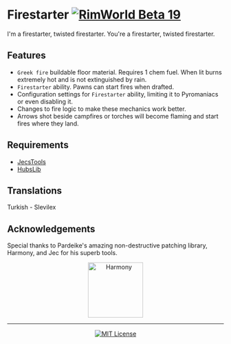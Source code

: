 # Firestarter [![RimWorld Beta 19](https://img.shields.io/badge/RimWorld-Beta%20v0.19-green.svg?longCache=true&style=plastic)](http://rimworldgame.com/)

I'm a firestarter, twisted firestarter. You're a firestarter, twisted firestarter.

## Features
- `Greek fire` buildable floor material. Requires 1 chem fuel. When lit burns extremely hot and is not extinguished by rain.
- `Firestarter` ability. Pawns can start fires when drafted.
- Configuration settings for `Firestarter` ability, limiting it to Pyromaniacs or even disabling it.
- Changes to fire logic to make these mechanics work better.
- Arrows shot beside campfires or torches will become flaming and start fires where they land.

## Requirements
- [JecsTools](https://github.com/jecrell/JecsTools)
- [HubsLib](https://github.com/UnlimitedHugs/RimworldHugsLib)

## Translations
Turkish - Slevilex

## Acknowledgements

Special thanks to Pardeike's amazing non-destructive patching library, Harmony, and Jec for his superb tools.

<p align="center">
  <a href="https://github.com/pardeike/Harmony">
    <img src="https://raw.githubusercontent.com/pardeike/Harmony/master/HarmonyLogo.png" alt="Harmony" width="128" />
  </a>
</p>

<hr>

<p align="center">
  <a href="./LICENSE">
    <img src="https://img.shields.io/badge/license-MIT-lightgray.svg?style=flat" alt="MIT License" />
  </a>
</p>